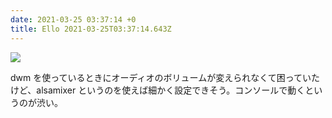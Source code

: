 ```yaml
---
date: 2021-03-25 03:37:14 +0
title: Ello 2021-03-25T03:37:14.643Z
---
```

![](https://assets2.ello.co/uploads/asset/attachment/12879754/ello-optimized-81dc1f10.jpg)

dwm を使っているときにオーディオのボリュームが変えられなくて困っていたけど、alsamixer というのを使えば細かく設定できそう。コンソールで動くというのが渋い。


